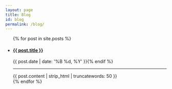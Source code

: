 ```yaml
---
layout: page
title: Blog
id: blog
permalink: /blog/
---
```


<ul class="blog">
  {% for post in site.posts %}
    <li>
      <a href="{{ post.url }}"><h4>{{ post.title }}</h4></a>
        <p class="meta">{{ post.date | date: '%B %d, %Y' }}{% endif %}</p>
      <hr>
      {{ post.content | strip_html | truncatewords: 50 }}
    </li>
  {% endfor %}
</ul>
